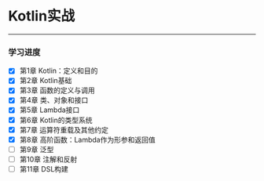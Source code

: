 # Kotlin实战

------

### 学习进度

- [x] 第1章 Kotlin：定义和目的
- [x] 第2章 Kotlin基础
- [x] 第3章 函数的定义与调用
- [x] 第4章 类、对象和接口
- [x] 第5章 Lambda接口
- [x] 第6章 Kotlin的类型系统
- [x] 第7章 运算符重载及其他约定
- [x] 第8章 高阶函数：Lambda作为形参和返回值
- [ ] 第9章 泛型
- [ ] 第10章 注解和反射
- [ ] 第11章 DSL构建